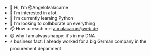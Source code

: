 - 👋 Hi, I’m @AngeloMalacarne
- 👀 I’m interested in a lot
- 🌱 I’m currently learning Python
- 💞️ I’m looking to collaborate on everything
- 📫 How to reach me: a.malacarne@web.de
- 😄 why I am always happy: it's in my DNA
- ⚡ business fact: I already worked for a big German company in the procurement department

<!---
AngeloMalacarne/AngeloMalacarne is a ✨ special ✨ repository because its `README.md` (this file) appears on your GitHub profile.
You can click the Preview link to take a look at your changes.
--->
